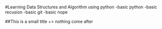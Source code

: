 #Learning Data Structures and Algorithm using python
-basic python
-basic recusion
-basic git
-basic nope

##This is a small title
+> nothing come after

